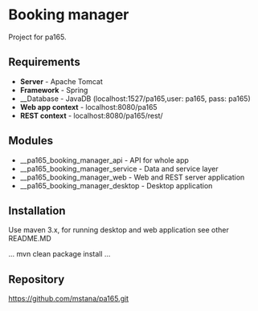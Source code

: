 # Booking manager

Project for pa165.

## Requirements
* __Server__ - Apache Tomcat
* __Framework__ - Spring
* __Database - JavaDB (localhost:1527/pa165,user: pa165, pass: pa165)
* __Web app context__ - localhost:8080/pa165
* __REST context__ - localhost:8080/pa165/rest/

## Modules
* __pa165_booking_manager_api - API for whole app
* __pa165_booking_manager_service - Data and service layer
* __pa165_booking_manager_web - Web and REST server application
* __pa165_booking_manager_desktop - Desktop application

## Installation
Use maven 3.x, for running desktop and web application see other README.MD

...
mvn clean package install
...

## Repository
https://github.com/mstana/pa165.git
